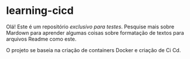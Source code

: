 # learning-cicd

Olá! Este é um repositório *exclusivo para testes*. Pesquise mais sobre Mardown para aprender algumas coisas sobre
formatação de textos para arquivos Readme como este.

O projeto se baseia na criação de containers Docker e criação de Ci Cd.